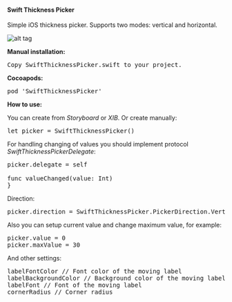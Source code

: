 <h4>Swift Thickness Picker</h4>

Simple iOS thickness picker. Supports two modes: vertical and horizontal. 

![alt tag](https://raw.github.com/maximbilan/SwiftThicknessPicker/master/img/img1.png)

<b>Manual installation:</b>
<pre>
Copy SwiftThicknessPicker.swift to your project.
</pre>

<b>Cocoapods:</b>
<pre>
pod 'SwiftThicknessPicker'
</pre>

<b>How to use:</b>

You can create from <i>Storyboard</i> or <i>XIB</i>. Or create manually:
<pre>
let picker = SwiftThicknessPicker()
</pre>
For handling changing of values you should implement protocol <i>SwiftThicknessPickerDelegate</i>:
<pre>
picker.delegate = self

func valueChanged(value: Int)
}
</pre>

Direction:
<pre>
picker.direction = SwiftThicknessPicker.PickerDirection.Vertical // Vertical, Horizontal
</pre>

Also you can setup current value and change maximum value, for example:
<pre>
picker.value = 0
picker.maxValue = 30
</pre>
And other settings:
<pre>
labelFontColor // Font color of the moving label
labelBackgroundColor // Background color of the moving label
labelFont // Font of the moving label
cornerRadius // Corner radius
</pre>
